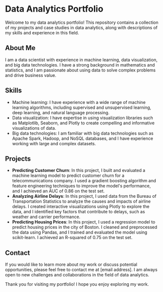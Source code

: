 # Data Analytics Portfolio

Welcome to my data analytics portfolio! This repository contains a collection of my projects and case studies in data analytics, along with descriptions of my skills and experience in this field.

## About Me

I am a data scientist with experience in machine learning, data visualization, and big data technologies. I have a strong background in mathematics and statistics, and I am passionate about using data to solve complex problems and drive business value.

## Skills

- Machine learning: I have experience with a wide range of machine learning algorithms, including supervised and unsupervised learning, deep learning, and natural language processing.
- Data visualization: I have expertise in using visualization libraries such as Matplotlib, Seaborn, and Plotly to create compelling and informative visualizations of data.
- Big data technologies: I am familiar with big data technologies such as Apache Spark, Hadoop, and NoSQL databases, and I have experience working with large and complex datasets.

## Projects

- **Predicting Customer Churn**: In this project, I built and evaluated a machine learning model to predict customer churn for a telecommunications company. I used a gradient boosting algorithm and feature engineering techniques to improve the model's performance, and I achieved an AUC of 0.86 on the test set.
- **Analyzing Airline Delays**: In this project, I used data from the Bureau of Transportation Statistics to analyze the causes and impacts of airline delays. I created interactive visualizations using Plotly to explore the data, and I identified key factors that contribute to delays, such as weather and carrier performance.
- **Predicting Housing Prices**: In this project, I used a regression model to predict housing prices in the city of Boston. I cleaned and preprocessed the data using Pandas, and I trained and evaluated the model using scikit-learn. I achieved an R-squared of 0.75 on the test set.

## Contact

If you would like to learn more about my work or discuss potential opportunities, please feel free to contact me at [email address]. I am always open to new challenges and collaborations in the field of data analytics.

Thank you for visiting my portfolio! I hope you enjoy exploring my work.
